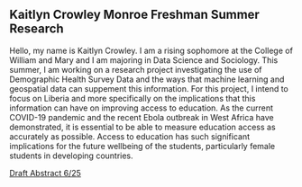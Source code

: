 ## Kaitlyn Crowley Monroe Freshman Summer Research

Hello, my name is Kaitlyn Crowley. I am a rising sophomore at the College of William and Mary and I am majoring in Data Science and Sociology. This summer, I am working on a research project investigating the use of Demographic Health Survey Data and the ways that machine learning and geospatial data can suppement this information. For this project, I intend to focus on Liberia and more specifically on the implications that this information can have on improving access to education. As the current COVID-19 pandemic and the recent Ebola outbreak in West Africa have demonstrated, it is essential to be able to measure education access as accurately as possible. Access to education has such significant implications for the future wellbeing of the students, particularly female students in developing countries.


[Draft Abstract 6/25](abstract.md)
